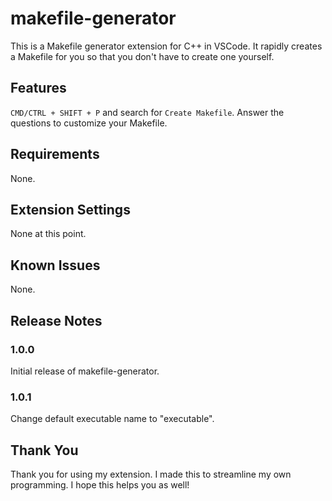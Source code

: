 # makefile-generator  

This is a Makefile generator extension for C++ in VSCode. It rapidly creates a Makefile for you so that you don't have to create one yourself.  

## Features  

`CMD/CTRL + SHIFT + P` and search for `Create Makefile`. Answer the questions to customize your Makefile.  

## Requirements  

None.

## Extension Settings

None at this point.

## Known Issues

None.
 
## Release Notes

### 1.0.0

Initial release of makefile-generator.

### 1.0.1   

Change default executable name to "executable".

## Thank You

Thank you for using my extension. I made this to streamline my own programming. I hope this helps you as well!
